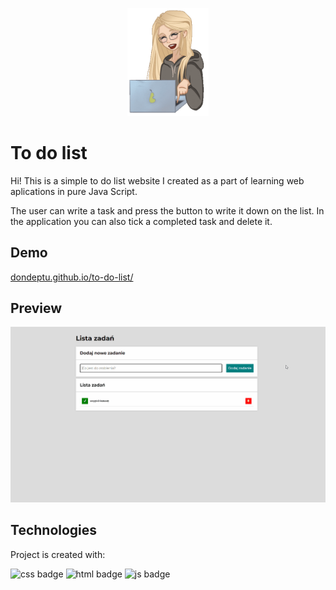 <p align="center"><img src="images/my-character.gif" width="130"/></p>

# To do list

Hi! This is a simple to do list website I created as a part of learning web aplications in pure Java Script.

The user can write a task and press the button to write it down on the list. 
In the application you can also tick a completed task and delete it.

## Demo

[dondeptu.github.io/to-do-list/](https://dondeptu.github.io/to-do-list/)

## Preview

![to-do-list preview](images/readme-review.gif)

## Technologies
Project is created with:

![css badge](https://img.shields.io/badge/CSS-239120?&style=for-the-badge&logo=css3&logoColor=white)
![html badge](https://img.shields.io/badge/HTML-239120?style=for-the-badge&logo=html5&logoColor=white)
![js badge](https://img.shields.io/badge/JavaScript-F7DF1E?style=for-the-badge&logo=javascript&logoColor=black)